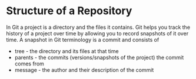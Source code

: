 # Structure of a Repository

In Git a project is a directory and the files it contains.  Git helps
you track the history of a project over time by allowing you to record
snapshots of it over time.  A snapshot in Git terminology is a commit
and consists of

* tree - the directory and its files at that time
* parents - the commits (versions/snapshots of the project) the commit
            comes from
* message - the author and their description of the commit
